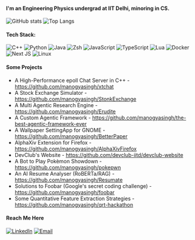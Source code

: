 #### I'm an Engineering Physics undergrad at IIT Delhi, minoring in CS.

![GitHub stats](https://github-readme-stats.vercel.app/api?username=manogyasingh&theme=tokyonight&show=reviews,prs_merged&rank_icon=github&hide=issues,stars)
![Top Langs](https://github-readme-stats.vercel.app/api/top-langs/?username=manogyasingh&layout=compact&theme=tokyonight&langs_count=8&exclude_repo=Erudite,qrt-hackathon)
#### Tech Stack:
  ![C++](https://img.shields.io/badge/c++-%2300599C.svg?style=for-the-badge&logo=c%2B%2B&logoColor=white) ![Python](https://img.shields.io/badge/python-3670A0?style=for-the-badge&logo=python&logoColor=ffdd54) ![Java](https://img.shields.io/badge/java-%23ED8B00.svg?style=for-the-badge&logo=java&logoColor=white) ![Zsh](https://img.shields.io/badge/zsh-000000?style=for-the-badge&logo=gnu-bash&logoColor=white) ![JavaScript](https://img.shields.io/badge/javascript-%23323330.svg?style=for-the-badge&logo=javascript&logoColor=%23F7DF1E) ![TypeScript](https://img.shields.io/badge/typescript-%23007ACC.svg?style=for-the-badge&logo=typescript&logoColor=white) ![Lua](https://img.shields.io/badge/lua-%232C2D72.svg?style=for-the-badge&logo=lua&logoColor=white) ![Docker](https://img.shields.io/badge/docker-%230db7ed.svg?style=for-the-badge&logo=docker&logoColor=white)  ![Next JS](https://img.shields.io/badge/next.js-%23000000.svg?style=for-the-badge&logo=next.js&logoColor=white) ![Linux](https://img.shields.io/badge/linux-%23FCC624.svg?style=for-the-badge&logo=linux&logoColor=black)

#### Some Projects
 - A High-Performance epoll Chat Server in C++ - https://github.com/manogyasingh/xtchat
 - A Stock Exchange Simulator - https://github.com/manogyasingh/StonkExchange
 - A Multi Agentic Research Engine - https://github.com/manogyasingh/Erudite
 - A Custom Agentic Framework - https://github.com/manogyasingh/the-best-agentic-framework-ever
 - A Wallpaper SettingApp for GNOME - https://github.com/manogyasingh/BetterPaper
 - AlphaXiv Extension for Firefox - https://github.com/manogyasingh/AlphaXivFirefox
 - DevClub's Website - https://github.com/devclub-iitd/devclub-website
 - A Bot to Play Pokèmon Showdown - https://github.com/manogyasingh/pokepwn
 - An AI Resume Analyser (RoBERTa/RAG) - https://github.com/manogyasingh/Resumate
 - Solutions to Foobar (Google's secret coding challenge) - https://github.com/manogyasingh/foobar
 - Some Quantitative Feature Extraction Strategies - https://github.com/manogyasingh/qrt-hackathon

#### Reach Me Here

[![LinkedIn](https://img.shields.io/badge/LinkedIn-blue?style=for-the-badge&logo=linkedin&logoColor=white)](https://www.linkedin.com/in/manogya-singh/)
[![Email](https://img.shields.io/badge/Email-D14836?style=for-the-badge&logo=gmail&logoColor=white)](mailto:manogyasinghsuryansh@gmail.com)

